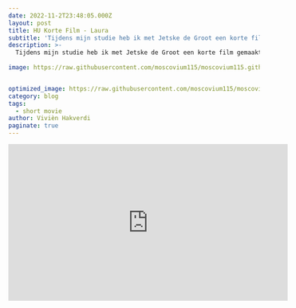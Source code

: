 ```yaml
---
date: 2022-11-2T23:48:05.000Z
layout: post
title: HU Korte Film - Laura
subtitle: 'Tijdens mijn studie heb ik met Jetske de Groot een korte film gemaakt met als onderwerp eenzaamheid. Ik had als taak de script, de cameravoering en montage.'
description: >-
  Tijdens mijn studie heb ik met Jetske de Groot een korte film gemaakt met als onderwerp eenzaamheid. Ik had als taak de script, de cameravoering en montage.
 
image: https://raw.githubusercontent.com/moscovium115/moscovium115.github.io/master/assets/img/Screenshot%20from%202022-12-03%2014-11-22.png


optimized_image: https://raw.githubusercontent.com/moscovium115/moscovium115.github.io/master/assets/img/Screenshot%20from%202022-12-03%2014-11-22.png
category: blog
tags:
  - short movie
author: Vivièn Hakverdi
paginate: true
---
```

<iframe width="560" height="315" src="https://www.youtube.com/embed/SHN4oW63A4s" title="YouTube video player" frameborder="0" allow="accelerometer; autoplay; clipboard-write; encrypted-media; gyroscope; picture-in-picture" allowfullscreen></iframe>


